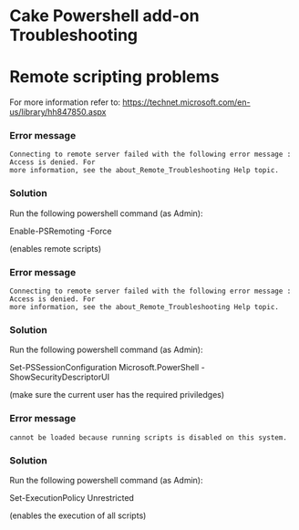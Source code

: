 Cake Powershell add-on Troubleshooting
=============

# Remote scripting problems

For more information refer to:
https://technet.microsoft.com/en-us/library/hh847850.aspx



### Error message

```
Connecting to remote server failed with the following error message : Access is denied. For 
more information, see the about_Remote_Troubleshooting Help topic.
```

### Solution

Run the following powershell command (as Admin):

Enable-PSRemoting -Force

(enables remote scripts)



### Error message

```
Connecting to remote server failed with the following error message : Access is denied. For 
more information, see the about_Remote_Troubleshooting Help topic.
```

### Solution

Run the following powershell command (as Admin):

Set-PSSessionConfiguration Microsoft.PowerShell -ShowSecurityDescriptorUI

(make sure the current user has the required priviledges)



### Error message

```
cannot be loaded because running scripts is disabled on this system.
```

### Solution

Run the following powershell command (as Admin):

Set-ExecutionPolicy Unrestricted

(enables the execution of all scripts)